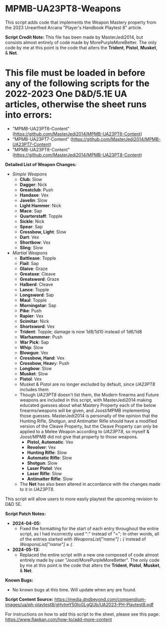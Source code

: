 # MPMB-UA23PT8-Weapons
This script adds code that implements the Weapon Mastery property from the 2023 Unearthed Arcana "Player's Handbook Playtest 8" article.

**Script Credit Note:**
This file has been made by MasterJedi2014, but consists almost entirely of code made by MorePurpleMoreBetter. The only code by me at this point is the code that alters the **Trident**, **Pistol**, **Musket**, & **Net**.

# This file must be loaded in before any of the following scripts for the 2022-2023 One D&D/5.1E UA articles, otherwise the sheet runs into errors:
- "MPMB-UA23PT6-Content" (https://github.com/MasterJedi2014/MPMB-UA23PT6-Content)
- "MPMB-UA23PT7-Content" (https://github.com/MasterJedi2014/MPMB-UA23PT7-Content)
- "MPMB-UA23PT8-Content" (https://github.com/MasterJedi2014/MPMB-UA23PT8-Content)

**Detailed List of Weapon Changes:**
- *Simple Weapons*
  - **Club**: Slow
  - **Dagger**: Nick
  - **Greatclub**: Push
  - **Handaxe**: Vex
  - **Javelin**: Slow
  - **Light Hammer**: Nick
  - **Mace**: Sap
  - **Quarterstaff**: Topple
  - **Sickle**: Nick
  - **Spear**: Sap
  - **Crossbow, Light**: Slow
  - **Dart**: Vex
  - **Shortbow**: Vex
  - **Sling**: Slow
- *Martial Weapons*
  - **Battleaxe**: Topple
  - **Flail**: Sap
  - **Glaive**: Graze
  - **Greataxe**: Cleave
  - **Greatsword**: Graze
  - **Halberd**: Cleave
  - **Lance**: Topple
  - **Longsword**: Sap
  - **Maul**: Topple
  - **Morningstar**: Sap
  - **Pike**: Push
  - **Rapier**: Vex
  - **Scimitar**: Nick
  - **Shortsword**: Vex
  - **Trident**: Topple; damage is now 1d8/1d10 instead of 1d6/1d8
  - **Warhammmer**: Push
  - **War Pick**: Sap
  - **Whip**: Slow
  - **Blowgun**: Vex
  - **Crossbow, Hand**: Vex
  - **Crossbow, Heav**y: Push
  - **Longbow**: Slow
  - **Musket**: Slow
  - **Pistol**: Vex
  - Musket & Pistol are no longer excluded by default, since *UA23PT8* includes them
  - Though *UA23PT8* doesn't list them, the Modern firearms and Future weapons are included in this script, with MasterJedi2014 making educated guesses about what Mastery Property each of the below firearms/weapons will be given, and Joost/MPMB implementing those guesses. MasterJedi2014 is personally of the opinion that the Hunting Rifle, Shotgun, and Antimatter Rifle should have a modified version of the Cleave Property, but the Cleave Property can only be applied to a Melee Weapon according to *UA23PT8*, so myself & Joost/MPMB did not give that property to those weapons.
    - **Pistol, Automatic**: Vex
    - **Revolver**: Vex
    - **Hunting Rifle**: Slow
    - **Automatic Rifle**: Slow
    - **Shotgun**: Slow
    - **Laser Pistol**: Vex
    - **Laser Rifle**: Slow
    - **Antimatter Rifle**: Slow
  - The **Net** has also been altered in accordance with the changes made to it in *UA23PT8*.

This script will allow users to more easily playtest the upcoming revision to D&D 5E.

**Script Patch Notes:**
- **2024-04-05:**
  - Fixed the formatting for the start of each entry throughout the entire script, as I had incorrectly used ":" instead of "="; In other words, all of the entries started with *WeaponsList["name"] **:** {* instead of *WeaponsList["name"] **=** {*.
- **2024-05-13:**
  - Replaced the entire script with a new one composed of code almost entirely made by user "Joost/MorePurpleMoreBetter". The only code by me at this point is the code that alters the **Trident**, **Pistol**, **Musket**, & **Net**.

**Known Bugs:**
- No known bugs at this time. Will update when any are found.

**Script Content Source:** https://media.dndbeyond.com/compendium-images/ua/ph-playtest8/gHvtmY50loGLgQUb/UA2023-PH-Playtest8.pdf

For instructions on how to add this script to the sheet, please see this page: https://www.flapkan.com/how-to/add-more-content
